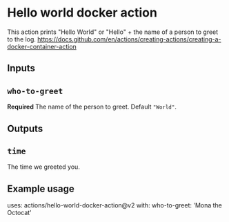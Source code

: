 # Hello world docker action

This action prints "Hello World" or "Hello" + the name of a person to greet to the log.
https://docs.github.com/en/actions/creating-actions/creating-a-docker-container-action

## Inputs

## `who-to-greet`

**Required** The name of the person to greet. Default `"World"`.

## Outputs

## `time`

The time we greeted you.

## Example usage

uses: actions/hello-world-docker-action@v2
with:
  who-to-greet: 'Mona the Octocat'
